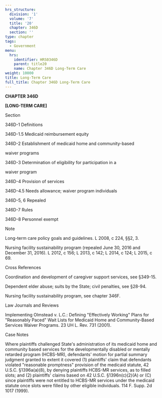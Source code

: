 ```yaml
---
hrs_structure:
  division: '1'
  volume: '7'
  title: '20'
  chapter: 346D
  section: ''
type: chapter
tags:
  - Government
menu:
  hrs:
    identifier: HRS0346D
    parent: title20
    name: Chapter 346D Long-Term Care
weight: 10000
title: Long-Term Care
full_title: Chapter 346D Long-Term Care
---
```

**CHAPTER 346D**

**[LONG-TERM CARE]**

Section

346D-1 Definitions

346D-1.5 Medicaid reimbursement equity

346D-2 Establishment of medicaid home and community-based

waiver programs

346D-3 Determination of eligibility for participation in a

waiver program

346D-4 Provision of services

346D-4.5 Needs allowance; waiver program individuals

346D-5, 6 Repealed

346D-7 Rules

346D-8 Personnel exempt

Note

Long-term care policy goals and guidelines. L 2008, c 224, §§2, 3.

Nursing facility sustainability program (repealed June 30, 2016 and December 31, 2016). L 2012, c 156; L 2013, c 142; L 2014, c 124; L 2015, c 69.

Cross References

Coordination and development of caregiver support services, see §349-15.

Dependent elder abuse; suits by the State; civil penalties, see §28-94.

Nursing facility sustainability program, see chapter 346F.

Law Journals and Reviews

Implementing Olmstead v. L.C.: Defining "Effectively Working" Plans for "Reasonably Paced" Wait Lists for Medicaid Home and Community-Based Services Waiver Programs. 23 UH L. Rev. 731 (2001).

Case Notes

Where plaintiffs challenged State's administration of its medicaid home and community based services for the developmentally disabled or mentally retarded program (HCBS-MR), defendants' motion for partial summary judgment granted to extent it covered (1) plaintiffs' claim that defendants violated "reasonable promptness" provision of the medicaid statute, 42 U.S.C. §1396a(a)(8), by denying plaintiffs HCBS-MR services, as to filled slots; and (2) plaintiffs' claims based on 42 U.S.C. §1396n(c)(2)(A) or (C) since plaintiffs were not entitled to HCBS-MR services under the medicaid statute once slots were filled by other eligible individuals. 114 F. Supp. 2d 1017 (1999).